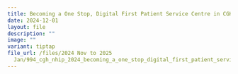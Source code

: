 ```yaml
---
title: Becoming a One Stop, Digital First Patient Service Centre in CGH
date: 2024-12-01
layout: file
description: ""
image: ""
variant: tiptap
file_url: /files/2024 Nov to 2025
  Jan/994_cgh_nhip_2024_becoming_a_one_stop_digital_first_patient_service_centre_in_cgh.pdf
---
```

